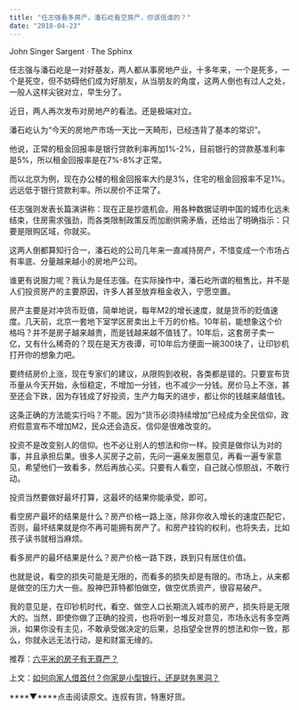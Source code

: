 ```yaml
---
title: "任志强看多房产，潘石屹看空房产，你该信谁的？"
date: "2018-04-23"
---
```


John Singer Sargent · The Sphinx

任志强与潘石屹是一对好基友，两人都从事房地产业，十多年来，一个是死多，一个是死空，但不妨碍他们成为好朋友，从当朋友的角度，这两人倒也有过人之处，一般人这样尖锐对立，早生分了。

近日，两人再次发布对房地产的看法。还是极端对立。

潘石屹认为“今天的房地产市场一天比一天畸形，已经违背了基本的常识”。

他说，正常的租金回报率是银行贷款利率再加1%-2%，目前银行的贷款基准利率是5%，所以租金回报率是在7%-8%才正常。

而以北京为例，现在办公楼的租金回报率大约是3%，住宅的租金回报率不足1%。远远低于银行贷款利率。所以房价不正常了。

任志强则发表长篇演讲称：现在正是抄底机会。用各种数据证明中国的城市化远未结束，住房需求强劲，而各类限制政策反而加剧供需矛盾，还给出了明确指示：只要是限购区域，你就买。

这两人倒都算知行合一，潘石屹的公司几年来一直减持房产，不惜变成一个市场占有率底、分量越来越小的房地产公司。

谁更有说服力呢？我认为是任志强。在实际操作中，潘石屹所谓的租售比，并不是人们投资房产的主要原因，许多人甚至放弃租金收入，宁愿空置。

房产主要是对冲货币贬值，简单地说，每年M2的增长速度，就是货币的贬值速度。几天前，北京一套地下室学区房卖出上千万的价格。10年前，能想象这个价格吗？并不是房子越来越贵，而是钱越来越不值钱了。10年后，这套房子卖一亿，又有什么稀奇的？现在是天方夜谭，可10年后方便面一碗300块了，让印钞机打开你的想象力吧。

要终结房价上涨，现在专家们的建议，从限购到收税，各类都是错的。只要宣布货币量从今天开始，永恒稳定，不增加一分钱，也不减少一分钱。房价马上不涨，甚至还会下跌，因为存钱成了好投资，生产力每天的进步，都让你的钱越来越值钱。

这条正确的方法能实行吗？不能。因为“货币必须持续增加”已经成为全民信仰，政府假意宣布不增加M2，民众还会造反。信仰是很难改变的。

投资不是改变别人的信仰。也不必让别人的想法和你一样。投资是做你认为对的事，并且承担后果。很多人买房子之前，先问一遍亲友圈意见，再看一遍专家意见，希望他们一致看多，然后再放心买。只要有人看空，自己就心惊胆战，不敢行动。

投资当然要做好最坏打算，这最坏的结果你能承受，即可。

看空房产最坏的结果是什么？房产价格一路上涨，除非你收入增长的速度匹配它，否则，最坏结果就是你不再可能拥有房产了。和房产挂钩的权利，也将失去，比如孩子读书就相当麻烦。

看多房产的最坏结果是什么？房产价格一路下跌，跌到只有居住价值。

也就是说，看空的损失可能是无限的，而看多的损失却是有限的。市场上，从来都是做空的压力大一些。股神巴菲特都怕做空，做空优质资产，很容易破产。

我的意见是，在印钞机时代，看空、做空人口长期流入城市的房产，损失将是无限大的。当然，即使你做了正确的投资，也将听到一堆反对意见，市场永远有多空两派，如果你没有主见，不敢承受做决定的后果，总指望全世界的想法和你一致，那么，你就永远无法行动，是和财富无缘的。

推荐：[六平米的房子有无尊严？](http://mp.weixin.qq.com/s?__biz=MjM5NDU0Mjk2MQ==&mid=2651622389&idx=1&sn=4107041b7c420a0a9457244cb4a2b307&scene=21#wechat_redirect)

上文：[如何向家人借首付？你家是小型银行，还是财务黑洞？](http://mp.weixin.qq.com/s?__biz=MjM5NDU0Mjk2MQ==&mid=2651627117&idx=1&sn=4a9e960de7b299c62393a8584b403ac5&chksm=bd7e1a738a099365265b292e5ba62d42e79e5de14c2cca07c76cfc6fd9f2542e7d10b1c65cf5&scene=21#wechat_redirect)

****▼****点击阅读原文。连叔有货，特惠好货。
